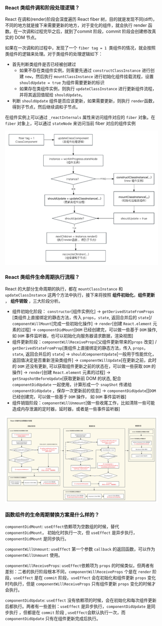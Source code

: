 ### React 类组件调和阶段处理逻辑？

React 在调和(render)阶段会深度遍历 React fiber 树，目的就是发现不同(diff)，不同的地方就是接下来需要更新的地方，对于变化的组件，就会执行 render 函数。在一次调和过程完毕之后，就到了commit 阶段，commit 阶段会创建修改真实的 DOM 节点。

如果在一次调和的过程中，发现了一个 `fiber tag = 1 `类组件的情况，就会按照类组件的逻辑来处理。对于类组件的处理逻辑如下：

* 首先判断类组件是否已经被创建过
    * 如果不存在类组件实例，则需要先通过 `constructClassInstance` 进行创建 `new`，然后执行 `mountClassInstance` 进行初始化组件挂载流程，设置 `shouldUpdate = true` 为组件需要更新的标识
    * 如果存在类组件实例，则执行 `updateClassInstance` 进行更新组件流程，并将其返回值赋给 `shouldUpdate`。
* 判断 `shouldUpdate` 组件是否应该更新，如果需要更新，则执行 `render`函数，得到子节点，然后继续调和子节点。

在组件实例上可以通过 `_reactInternals` 属性来访问组件对应的 `fiber` 对象。在 `fiber` 对象上，可以通过 `stateNode` 来访问当前 fiber 对应的组件实例

<img src="./image/update-class-component.png">

### React 类组件生命周期执行流程？

React 的大部分生命周期的执行，都在 `mountClassInstance` 和`updateClassInstance` 这两个方法中执行，接下来将按照 **组件初始化**，**组件更新** ， **组件销毁** ，三大阶段分析。

* 组件初始化阶段： `constructor`[组件实例化] -> `getDerivedStateFromProps` [类组件上直接绑定的静态方法，传入 `props`，`state`, 返回合并后的 `state`]/ `componentWillMount`[完成一些初始化操作] -> `render`[创建 `React.element` 元素的过程] -> `componentDidMount`[`DOM` 已经创建完，可以做一些基于 `DOM` 操作, 如 `DOM` 事件监听器，也可以初始化向服务器请求数据，渲染视图]
* 组件更新阶段：`componentWillReceiveProps`[父组件更新带来的`props` 改变] / `getDerivedStateFromProp`[类组件上直接绑定的静态方法，传入 `props`，`state`, 返回合并后的 `state`] -> `shouldComponentUpdate`[一般用于性能优化，返回值决定是否重新渲染类组件] -> `componentWillUpdate`[在更新之前，此时的 `DOM` 还没有更新, 可以获取组件更新之前的状态在，可以做一些获取 `DOM` 的操作] -> `render`[创建 `React.element` 元素的过程] -> `getSnapshotBeforeUpdate`[获取更新前 DOM 的状态, 配合`componentDidUpdate` 一起使用，计算形成一个 `snapShot` 传递给 `componentDidUpdate` ，保存一次更新前的信息] -> `componentDidUpdate`[[`DOM` 已经创建完，可以做一些基于 `DOM` 操作， 如 `DOM` 事件监听器]
* 组件销毁阶段：`componentWillUnmount`[做一些收尾工作，比如清除一些可能造成内存泄漏的定时器，延时器，或者是一些事件监听器]

[//]: # (![React 类组件生命周期]&#40;https://p.ipic.vip/yj91v1.png&#41;)

<img src="./image/life-cycle.png">

### 函数组件的生命周期替换方案是什么样的？

`componentDidMount`: `useEffect`依赖项为空数组的时候，替代 `componentDidMount`， 初始化时执行一次，但 `useEffect` 是异步执行，`componentDidMount` 是同步执行。

`componentWillUnmount`: `useEffect` 第一个参数 `callback` 的返回函数，可以作为 `componentWillUnmount` 使用。

`componentWillReceiveProps`: `useEffect`依赖项为 `props` 的时候类似，但两者有差别：二者的执行阶段根本不同，`componentWillReceiveProps` 个是在 `render` 阶段，`useEffect` 是在 `commit` 阶段，`useEffect` 会在初始化和组件更新 `props` 变化时均执行，但是 `componentWillReceiveProps` 只有组件更新 `props` 变化的时候才会执行。

`componentDidUpdate`: `useEffect` 没有依赖项的时候，会在初始化和每次组件更新后都执行。两者有一些差别：`useEffect` 是异步执行，`componentDidUpdate` 是同步执行 ，但都是在 `commit` 阶段 , `useEffect`会默认执行一次，而 `componentDidUpdate` 只有在组件更新完成后执行。

### 
